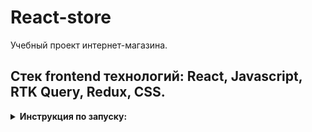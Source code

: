 # React-store

Учебный проект интернет-магазина.

<h2><b>Стек frontend технологий:</b> React, Javascript, RTK Query, Redux, CSS.</h2>

<details><summary><b>Инструкция по запуску:</b></summary>
```
npm install
npm run start
```
</details>


